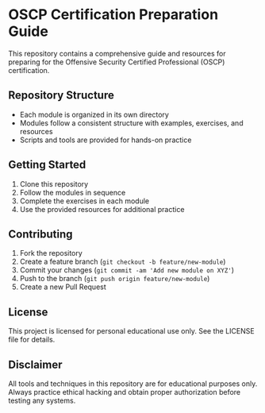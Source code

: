 # OSCP Certification Preparation Guide

This repository contains a comprehensive guide and resources for preparing for the Offensive Security Certified Professional (OSCP) certification.

## Repository Structure

- Each module is organized in its own directory
- Modules follow a consistent structure with examples, exercises, and resources
- Scripts and tools are provided for hands-on practice

## Getting Started

1. Clone this repository
2. Follow the modules in sequence
3. Complete the exercises in each module
4. Use the provided resources for additional practice

## Contributing

1. Fork the repository
2. Create a feature branch (`git checkout -b feature/new-module`)
3. Commit your changes (`git commit -am 'Add new module on XYZ'`)
4. Push to the branch (`git push origin feature/new-module`)
5. Create a new Pull Request

## License

This project is licensed for personal educational use only. See the LICENSE file for details.

## Disclaimer

All tools and techniques in this repository are for educational purposes only. Always practice ethical hacking and obtain proper authorization before testing any systems.
